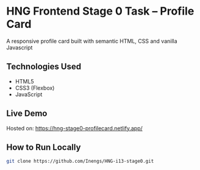 # HNG Frontend Stage 0 Task – Profile Card

A responsive profile card built with semantic HTML, CSS and vanilla Javascript

## Technologies Used

- HTML5
- CSS3 (Flexbox)
- JavaScript

## Live Demo

Hosted on: https://hng-stage0-profilecard.netlify.app/

## How to Run Locally

```bash
git clone https://github.com/Inengs/HNG-i13-stage0.git
```
